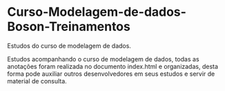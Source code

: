 # Curso-Modelagem-de-dados-Boson-Treinamentos
Estudos do curso de modelagem de dados.

Estudos acompanhando o curso de modelagem de dados, todas as anotações foram realizada no documento index.html e organizadas, desta forma pode auxiliar outros desenvolvedores em seus estudos e servir de material de consulta.